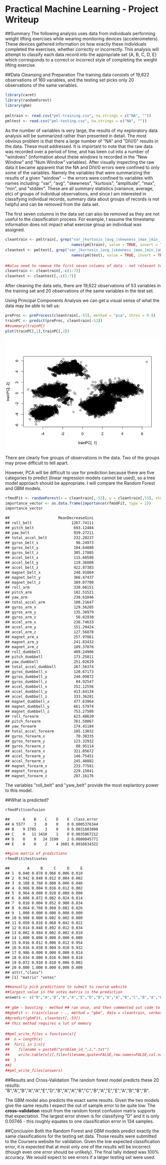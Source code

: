 # Practical Machine Learning - Project Writeup
##Summary
The following analysis uses data from individuals performing weight lifting exercises while wearing monitoring devices (accelerometers). These devices gathered information on how exactly these individuals completed the exercises, whether correctly or incorrectly. This analysis will attempt to classify each data record into the appropriate set {A, B, C, D, E} which corresponds to a correct or incorrect style of completing the weight lifting exercise.

##Data Cleansing and Preparation
The training data consists of 19,622 observations of 160 variables, and the testing set picks only 20 observations of the same variables. 


```r
library(caret)
library(randomForest)
library(gbm)

pmltrain <- read.csv("pml-training.csv", na.strings = c("NA", ""))
pmltest <- read.csv("pml-testing.csv", na.strings = c("NA", ""))
```

As the number of variables is very large, the results of my exploratory data analysis will be summarized rather than presented in detail. The most obvious problem is that there a large number of "NA" and "DIV/0" results in the data. These must addressed. It is important to note that the raw data was recorded over a period of time, and has been cut into a number of "windows" (information about these windows is recorded in the "New Window" and "Num Window" variables). After visually inspecting the raw data it became apparent that the NA and DIV/0 errors were confined to only some of the variables. Namely the variables that were summarizing the results of a given "window" -- the errors were confined to variables with names including: "var", "avg", "skewness", "kurtosis", "amplitude", "max", "min", and "stddev". These are all summary statistics (variance, average, etc) of groups of individual observations, and since I am interested in classifying individual records, summary data about groups of records is not helpful and can be removed from the data set.  
  
The first seven columns in the data set can also be removed as they are not useful to the classification process. For example, I assume the timestamp information does not impact what exercise group an individual was assigned. 


```r
cleantrain <- pmltrain[, grep("var_|kurtosis_|avg_|skewness_|max_|min_|amplitude_|stddev_", 
                              names(pmltrain), value = TRUE, invert = TRUE)]
cleantest <- pmltest[, grep("var_|kurtosis_|avg_|skewness_|max_|min_|amplitude_|stddev_", 
                              names(pmltest), value = TRUE, invert = TRUE)]

##also need to remove the first seven columns of data - not relevant to the analysis at hand
cleantrain <- cleantrain[,-c(1:7)]
cleantest <- cleantest[,-c(1:7)]
```

After cleaning the data sets, there are 19,622 observations of 53 variables in the training set and 20 observations of the same variables in the test set.  

Using Principal Components Analysis we can get a visual sense of what the data may be able to tell us:

```r
preProc <- preProcess(cleantrain[,-53], method = "pca", thres = 0.8)
trainPC <- predict(preProc, cleantrain[-53])
##summary(trainPC)
plot(trainPC[,1],trainPC[,2])
```

![](PML_project_files/figure-html/unnamed-chunk-3-1.png) 

There are clearly five groups of observations in the data. Two of the groups may prove difficult to tell apart.  

However, PCA will be difficult to use for prediction because there are five categories to predict (linear regression models cannot be used), so a tree model approach should be appropriate. I will compare the Random Forest and GBM models.  



```r
rfmodFit <- randomForest(x = cleantrain[,-53], y = cleantrain[,53], xtest = cleantest[,-53], importance = TRUE)
importance_vector <- as.data.frame(importance(rfmodFit, type = 2))
importance_vector
```

```
##                      MeanDecreaseGini
## roll_belt                  1267.74111
## pitch_belt                  693.12484
## yaw_belt                    939.27211
## total_accel_belt            232.20237
## gyros_belt_x                 96.24973
## gyros_belt_y                104.64880
## gyros_belt_z                305.17805
## accel_belt_x                115.60598
## accel_belt_y                119.36808
## accel_belt_z                422.87383
## magnet_belt_x               248.91804
## magnet_belt_y               366.47437
## magnet_belt_z               389.07780
## roll_arm                    330.68151
## pitch_arm                   182.51521
## yaw_arm                     230.61046
## total_accel_arm             100.21647
## gyros_arm_x                 129.56205
## gyros_arm_y                 135.38979
## gyros_arm_z                  56.82930
## accel_arm_x                 236.74633
## accel_arm_y                 151.29424
## accel_arm_z                 127.56870
## magnet_arm_x                257.97861
## magnet_arm_y                241.83432
## magnet_arm_z                189.37076
## roll_dumbbell               409.24906
## pitch_dumbbell              173.25811
## yaw_dumbbell                251.02629
## total_accel_dumbbell        267.56374
## gyros_dumbbell_x            120.67173
## gyros_dumbbell_y            240.09872
## gyros_dumbbell_z             84.92547
## accel_dumbbell_x            252.12556
## accel_dumbbell_y            413.64134
## accel_dumbbell_z            333.36281
## magnet_dumbbell_x           477.63964
## magnet_dumbbell_y           661.57974
## magnet_dumbbell_z           753.27508
## roll_forearm                623.48620
## pitch_forearm               761.50067
## yaw_forearm                 174.41184
## total_accel_forearm         105.13032
## gyros_forearm_x              70.38335
## gyros_forearm_y             123.32932
## gyros_forearm_z              80.95114
## accel_forearm_x             321.05672
## accel_forearm_y             146.75451
## accel_forearm_z             245.48882
## magnet_forearm_x            233.77581
## magnet_forearm_y            229.15041
## magnet_forearm_z            287.16176
```
  
The variables "roll_belt" and "yaw_belt" provide the most explantory power to this model.  

##What is predicted?


```r
rfmodFit$confusion
```

```
##      A    B    C    D    E  class.error
## A 5577    3    0    0    0 0.0005376344
## B    9 3785    3    0    0 0.0031603898
## C    0   11 3410    1    0 0.0035067212
## D    0    0   24 3190    2 0.0080845771
## E    0    0    2    4 3601 0.0016634322
```

```r
##give matrix of predictions
rfmodFit$test$votes
```

```
##        A     B     C     D     E
## 1  0.040 0.878 0.066 0.006 0.010
## 2  0.942 0.040 0.012 0.004 0.002
## 3  0.108 0.760 0.080 0.006 0.046
## 4  0.966 0.004 0.016 0.012 0.002
## 5  0.964 0.008 0.028 0.000 0.000
## 6  0.008 0.072 0.082 0.024 0.814
## 7  0.010 0.004 0.052 0.900 0.034
## 8  0.064 0.760 0.068 0.082 0.026
## 9  1.000 0.000 0.000 0.000 0.000
## 10 0.988 0.008 0.002 0.002 0.000
## 11 0.050 0.818 0.068 0.042 0.022
## 12 0.014 0.048 0.892 0.012 0.034
## 13 0.002 0.984 0.002 0.002 0.010
## 14 1.000 0.000 0.000 0.000 0.000
## 15 0.016 0.012 0.006 0.012 0.954
## 16 0.016 0.038 0.004 0.010 0.932
## 17 0.986 0.000 0.000 0.000 0.014
## 18 0.034 0.880 0.016 0.060 0.010
## 19 0.072 0.910 0.010 0.006 0.002
## 20 0.000 1.000 0.000 0.000 0.000
## attr(,"class")
## [1] "matrix" "votes"
```

```r
##manually pick predictions to submit to course website
##largest value in the votes matrix is the prediction
answers <- c("B","A","B","A","A","E","D","B","A","A","B","C","B","A","E","E","A","B","B","B")

## gbm - boosting - method ## ran once, and then commented out code to speed up report generation
##gbmFit <- train(classe ~ ., method = "gbm", data = cleantrain, verbose = FALSE)
##predict(gbmFit, cleantest[,-53])
## this method requires a lot of memory 

##pml_write_files = function(x){
##  n = length(x)
##  for(i in 1:n){
##    filename = paste0("problem_id_",i,".txt")
##    write.table(x[i],file=filename,quote=FALSE,row.names=FALSE,col.names=FALSE)
##  }
##}
##pml_write_files(answers)
```
##Results and Cross-Validation
The random forest model predicts these 20 results: "B","A","B","A","A","E","D","B","A","A","B","C","B","A","E","E","A","B","B","B".  

The GBM model also predicts the exact same results. Given the two models give the same results I expect the out of sample error to be quite low. The **cross-validation** result from the random forest confusion matrix supports that expectation. The largest error shown is for classifying "D" and it is only 0.00746 - this roughly equates to one classification error in 134 samples.

##Conclusion
Both the Random Forest and GBM models predict exactly the same classifications for the testing set data. Those results were submitted to the Coursera website for validation. Given the low expected classification error, it is expected that at most only one of the results will be incorrect (though even one error should be unlikely). The final tally indeed was 100% accuracy. We would expect to see errors if a larger testing set were used.
